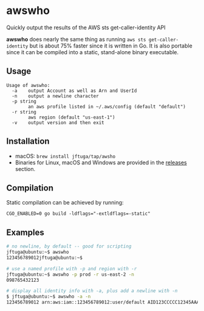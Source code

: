 # awswho
Quickly output the results of the AWS sts get-caller-identity API

**awswho** does nearly the same thing as running `aws sts get-caller-identity` but is about 75% faster since it is written in Go.  It is also portable since it can be compiled
into a static, stand-alone binary executable.

## Usage
```
Usage of awswho:
  -a	output Account as well as Arn and UserId
  -n	output a newline character
  -p string
    	an aws profile listed in ~/.aws/config (default "default")
  -r string
    	aws region (default "us-east-1")
  -v	output version and then exit
```

## Installation

* macOS: `brew install jftuga/tap/awsho`
* Binaries for Linux, macOS and Windows are provided in the [releases](releases) section.

## Compilation

Static compilation can be achieved by running:

`CGO_ENABLED=0 go build -ldflags="-extldflags=-static"`

## Examples

```bash
# no newline, by default -- good for scripting
jftuga@ubuntu:~$ awswho
123456789012jftuga@ubuntu:~$

# use a named profile with -p and region with -r
jftuga@ubuntu:~$ awswho -p prod -r us-east-2 -n
098765432123

# display all identity info with -a, plus add a newline with -n
$ jftuga@ubuntu:~$ awswho -a -n
123456789012 arn:aws:iam::123456789012:user/default AID123CCCCC12345AAAAA
```
